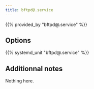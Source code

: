 ```yaml
---
title: bftpd@.service
---
```


{{% provided_by "bftpd@.service" %}}

## Options

{{% systemd_unit "bftpd@.service" %}}

## Additionnal notes

Nothing here.
